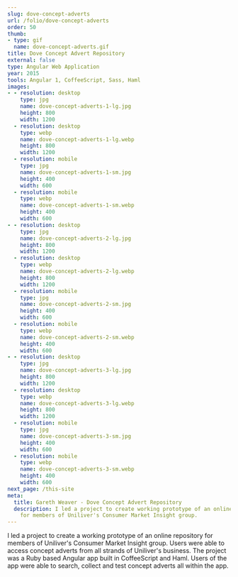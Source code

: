 ```yaml
---
slug: dove-concept-adverts
url: /folio/dove-concept-adverts
order: 50
thumb:
- type: gif
  name: dove-concept-adverts.gif
title: Dove Concept Advert Repository
external: false
type: Angular Web Application
year: 2015
tools: Angular 1, CoffeeScript, Sass, Haml
images:
- - resolution: desktop
    type: jpg
    name: dove-concept-adverts-1-lg.jpg
    height: 800
    width: 1200
  - resolution: desktop
    type: webp
    name: dove-concept-adverts-1-lg.webp
    height: 800
    width: 1200
  - resolution: mobile
    type: jpg
    name: dove-concept-adverts-1-sm.jpg
    height: 400
    width: 600
  - resolution: mobile
    type: webp
    name: dove-concept-adverts-1-sm.webp
    height: 400
    width: 600
- - resolution: desktop
    type: jpg
    name: dove-concept-adverts-2-lg.jpg
    height: 800
    width: 1200
  - resolution: desktop
    type: webp
    name: dove-concept-adverts-2-lg.webp
    height: 800
    width: 1200
  - resolution: mobile
    type: jpg
    name: dove-concept-adverts-2-sm.jpg
    height: 400
    width: 600
  - resolution: mobile
    type: webp
    name: dove-concept-adverts-2-sm.webp
    height: 400
    width: 600
- - resolution: desktop
    type: jpg
    name: dove-concept-adverts-3-lg.jpg
    height: 800
    width: 1200
  - resolution: desktop
    type: webp
    name: dove-concept-adverts-3-lg.webp
    height: 800
    width: 1200
  - resolution: mobile
    type: jpg
    name: dove-concept-adverts-3-sm.jpg
    height: 400
    width: 600
  - resolution: mobile
    type: webp
    name: dove-concept-adverts-3-sm.webp
    height: 400
    width: 600
next_page: /this-site
meta:
  title: Gareth Weaver - Dove Concept Advert Repository
  description: I led a project to create working prototype of an online repository
    for members of Uniliver's Consumer Market Insight group.
---
```

I led a project to create a working prototype of an online repository
for members of Uniliver's Consumer Market Insight group. Users were able to access
concept adverts from all strands of Uniliver's business. The project was a Ruby
based Angular app built in CoffeeScript and Haml. Users of the app were able to
search, collect and test concept adverts all within the app.
